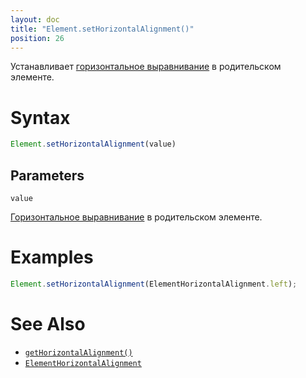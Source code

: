 ```yaml
---
layout: doc
title: "Element.setHorizontalAlignment()"
position: 26
---
```


Устанавливает [горизонтальное выравнивание](../ElementHorizontalAlignment/) в родительском элементе.

# Syntax

```js
Element.setHorizontalAlignment(value)
```

## Parameters

`value`

[Горизонтальное выравнивание](../ElementHorizontalAlignment/) в родительском элементе.

# Examples

```js
Element.setHorizontalAlignment(ElementHorizontalAlignment.left);
```

# See Also

* [`getHorizontalAlignment()`](../Element.getHorizontalAlignment/)
* [`ElementHorizontalAlignment`](../ElementHorizontalAlignment/)
